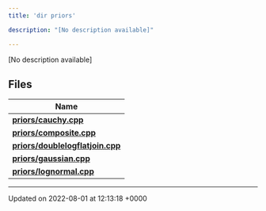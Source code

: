 ```yaml
---
title: 'dir priors'

description: "[No description available]"

---
```







[No description available]

## Files

| Name           |
| -------------- |
| **[priors/cauchy.cpp](/documentation/code/files/cauchy_8cpp/#file-cauchy.cpp)**  |
| **[priors/composite.cpp](/documentation/code/files/composite_8cpp/#file-composite.cpp)**  |
| **[priors/doublelogflatjoin.cpp](/documentation/code/files/doublelogflatjoin_8cpp/#file-doublelogflatjoin.cpp)**  |
| **[priors/gaussian.cpp](/documentation/code/files/gaussian_8cpp/#file-gaussian.cpp)**  |
| **[priors/lognormal.cpp](/documentation/code/files/lognormal_8cpp/#file-lognormal.cpp)**  |






-------------------------------

Updated on 2022-08-01 at 12:13:18 +0000
